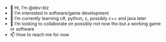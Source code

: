 - 👋 Hi, I’m @dev-blz
- 👀 I’m interested in software/game development 
- 🌱 I’m currently learning c#, python, c, possibly c++ and java later
- 💞️ I’m looking to collaborate on possibly not now tho but a working game or software
- 📫 How to reach me for now

<!---
dev-blz/dev-blz is a ✨ special ✨ repository because its `README.md` (this file) appears on your GitHub profile.
You can click the Preview link to take a look at your changes.
--->
